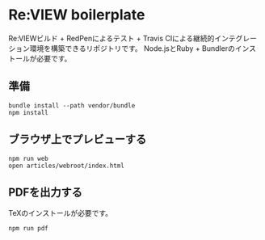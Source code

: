 # Re:VIEW boilerplate

Re:VIEWビルド + RedPenによるテスト + Travis CIによる継続的インテグレーション環境を構築できるリポジトリです。
Node.jsとRuby + Bundlerのインストールが必要です。

## 準備

```shell
bundle install --path vendor/bundle
npm install
```

## ブラウザ上でプレビューする

```shell
npm run web
open articles/webroot/index.html
```

## PDFを出力する

TeXのインストールが必要です。

```shell
npm run pdf
```
